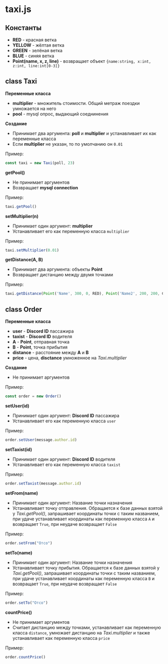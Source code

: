 # taxi.js

## Константы
- **RED** - красная ветка
- **YELLOW** - жёлтая ветка
- **GREEN** - зелёная ветка
- **BLUE** - синяя ветка
- **Point(name, x, z, line)** - возвращает объект `{name:string, x:int, z:int, line:int[0-3]}`

## class Taxi
**Переменные класса**
- **multiplier** - множитель стоимости. Общий метраж поездки умножается на него
- **pool** - mysql опрос, выдающий соеднинения

**Создание**
- Принимает два аргумента: **poll** и **multiplier** и устанавливает их как переменные класса
- Если **multiplier** не указан, то по умолчанию он `0.01`

Пример:
```js
const taxi = new Taxi(poll, 23)
```

**getPool()**
- Не принимает аргументов
- Возвращает __mysql connection__

Пример:
```js
taxi.getPool()
```

**setMultiplier(n)**
- Принимает один аргумент: **multiplier**
- Устанавливает его как переменную класса `multiplier`

Пример:
```js
taxi.setMultiplier(0.01)
```

**getDistance(A, B)**
- Принимает два аргумента: объекты **Point**
- Возвращает дистанцию между двумя точками

Пример:
```js
taxi.getDistance(Point('Name', 300, 0, RED), Point('Name2', 200, 200, GREEN))
```

## class Order
**Переменные класса**
- **user** - __Discord ID__ пассажира
- **taxist** - __Discord ID__ водителя
- **A** - **Point**, отправная точка
- **B** - **Point**, точка прибытия
- **distance** - расстояние между **A** и **B**
- **price** - цена, **disctance** умноженное на *Taxi.multiplier*

**Создание**
- Не принимает аргументов

Пример:
```js
const order = new Order()
```

**setUser(id)**
- Принимает один аргумент: __Discord ID__ пассажира
- Устанавливает его как переменную класса `user`

Пример:
```js
order.setUser(message.author.id)
```

**setTaxist(id)**
- Принимает один аргумент: __Discord ID__ водителя
- Устанавливает его как переменную класса `taxist`

Пример:
```js
order.setTaxist(message.author.id)
```

**setFrom(name)**
- Принимает один аргумент: Название точки назначения
- Устанавливает точку отправления. Обращается к базе данных взятой у *Taxi.getPool()*, запрашивает координаты точки с таким названием, при удаче устанавливает координаты как переменную класса `A` и возвращает `True`, при неудаче возвращает `False`

Пример:
```js
order.setFrom("Отсо")
```

**setTo(name)**
- Принимает один аргумент: Название точки назначения
- Устанавливает точку прибытия. Обращается к базе данных взятой у *Taxi.getPool()*, запрашивает координаты точки с таким названием, при удаче устанавливает координаты как переменную класса `B` и возвращает `True`, при неудаче возвращает `False`

Пример:
```js
order.setTo("Отсо")
```

**countPrice()**
- Не принимает аргументов
- Считает дистанцию между точками, устанавливает как переменную класса `distance`, умножает дистанцию на *Taxi.multiplier* и также устанавливает как переменную класса `price`

Пример:
```js
order.countPrice()
```
